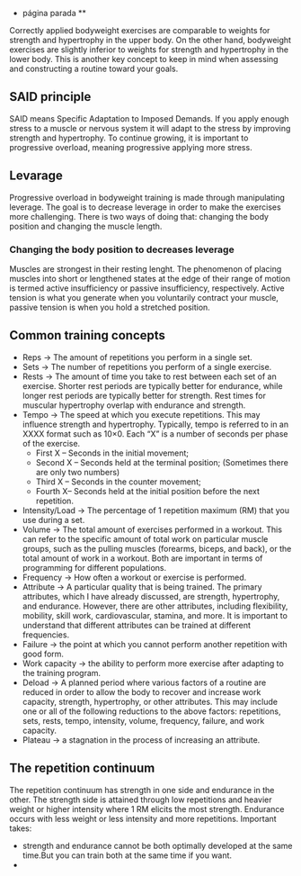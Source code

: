 - página parada **

Correctly applied bodyweight exercises are comparable to weights for strength and hypertrophy in the upper body. On the other hand, bodyweight exercises are slightly inferior to weights for strength and hypertrophy in the lower body. This is another key concept to keep in mind when assessing and constructing a routine toward your goals.

## SAID principle
SAID means Specific Adaptation to Imposed Demands. If you apply enough stress to a muscle or nervous system it will adapt to the stress by improving strength and hypertrophy. To continue growing, it is important to progressive overload, meaning progressive applying more stress.

## Levarage
Progressive overload in bodyweight training is made through manipulating leverage. The goal is to decrease leverage in order to make the exercises more challenging. There is two ways of doing that: changing the body position and changing the muscle length.

### Changing the body position to decreases  leverage
Muscles are strongest in their resting lenght. The phenomenon of placing muscles into short or lengthened states at the edge of their range of motion is termed active insufficiency or passive insufficiency, respectively. Active tension is what you generate when you voluntarily contract your muscle, passive tension is when you hold a stretched position.

## Common training concepts
- Reps ->  The amount of repetitions you perform in a single set.
- Sets -> The number of repetitions you perform of a single exercise.
- Rests ->  The amount of time you take to rest between each set of an exercise. Shorter rest periods are typically better for endurance, while longer rest periods are typically better for strength. Rest times for muscular hypertrophy overlap with endurance and strength.
- Tempo -> The speed at which you execute repetitions. This may influence strength and hypertrophy. Typically, tempo is referred to in an XXXX format such as 10×0. Each “X” is a number of seconds per phase of the exercise.
	- First X – Seconds in the initial movement;
	- Second X – Seconds held at the terminal position; (Sometimes there are only two numbers)
	- Third X – Seconds in the counter movement;
	- Fourth X– Seconds held at the initial position before the next repetition.
- Intensity/Load -> The percentage of 1 repetition maximum (RM) that you use during a set.
- Volume -> The total amount of exercises performed in a workout. This can refer to the specific amount of total work on particular muscle groups, such as the pulling muscles (forearms, biceps, and back), or the total amount of work in a workout. Both are important in terms of programming for different populations.
- Frequency -> How often a workout or exercise is performed.
- Attribute -> A particular quality that is being trained. The primary attributes, which I have already discussed, are strength, hypertrophy, and endurance. However, there are other attributes, including flexibility, mobility, skill work, cardiovascular, stamina, and more. It is important to understand that different attributes can be trained at different frequencies.
- Failure -> the point at which you cannot perform another repetition with good form.
- Work capacity -> the ability to perform more exercise after adapting to the training program.
- Deload -> A planned period where various factors of a routine are reduced in order to allow the body to recover and increase work capacity, strength, hypertrophy, or other attributes. This may include one or all of the following reductions to the above factors: repetitions, sets, rests, tempo, intensity, volume, frequency, failure, and work capacity.
- Plateau -> a stagnation in the process of increasing an attribute.

## The repetition continuum
The repetition continuum has strength in one side and endurance in the other. The strength side is attained through low repetitions and heavier weight or higher intensity where 1 RM elicits the most strength. Endurance occurs with less weight or less intensity and more repetitions.
Important takes:
- strength and endurance cannot be both optimally developed at the same time.But you can train both at the same time if you want.
- 



